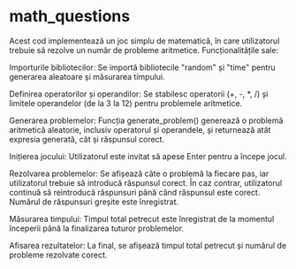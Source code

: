 # math_questions

Acest cod implementează un joc simplu de matematică, în care utilizatorul trebuie să rezolve un număr de probleme aritmetice. Funcționalitățile sale:

Importurile bibliotecilor: Se importă bibliotecile "random" și "time" pentru generarea aleatoare și măsurarea timpului.

Definirea operatorilor și operandilor: Se stabilesc operatorii (+, -, *, /) și limitele operandelor (de la 3 la 12) pentru problemele aritmetice.

Generarea problemelor: Funcția generate_problem() generează o problemă aritmetică aleatorie, inclusiv operatorul și operandele, și returnează atât expresia generată, cât și răspunsul corect.

Inițierea jocului: Utilizatorul este invitat să apese Enter pentru a începe jocul.

Rezolvarea problemelor: Se afișează câte o problemă la fiecare pas, iar utilizatorul trebuie să introducă răspunsul corect. În caz contrar, utilizatorul continuă să reintroducă răspunsuri până când răspunsul este corect. Numărul de răspunsuri greșite este înregistrat.

Măsurarea timpului: Timpul total petrecut este înregistrat de la momentul începerii până la finalizarea tuturor problemelor.

Afisarea rezultatelor: La final, se afișează timpul total petrecut și numărul de probleme rezolvate corect.
